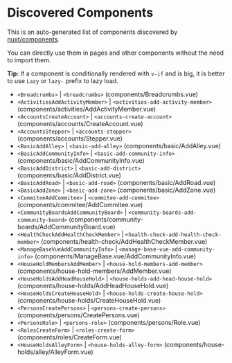 # Discovered Components

This is an auto-generated list of components discovered by [nuxt/components](https://github.com/nuxt/components).

You can directly use them in pages and other components without the need to import them.

**Tip:** If a component is conditionally rendered with `v-if` and is big, it is better to use `Lazy` or `lazy-` prefix to lazy load.

- `<Breadcrumbs>` | `<breadcrumbs>` (components/Breadcrumbs.vue)
- `<ActivitiesAddActivityMember>` | `<activities-add-activity-member>` (components/activities/AddActivityMember.vue)
- `<AccountsCreateAccount>` | `<accounts-create-account>` (components/accounts/CreateAccount.vue)
- `<AccountsStepper>` | `<accounts-stepper>` (components/accounts/Stepper.vue)
- `<BasicAddAlley>` | `<basic-add-alley>` (components/basic/AddAlley.vue)
- `<BasicAddCommunityInfo>` | `<basic-add-community-info>` (components/basic/AddCommunityInfo.vue)
- `<BasicAddDistrict>` | `<basic-add-district>` (components/basic/AddDistrict.vue)
- `<BasicAddRoad>` | `<basic-add-road>` (components/basic/AddRoad.vue)
- `<BasicAddZone>` | `<basic-add-zone>` (components/basic/AddZone.vue)
- `<CommiteeAddCommitee>` | `<commitee-add-commitee>` (components/commitee/AddCommitee.vue)
- `<CommunityBoardsAddCommunityBoard>` | `<community-boards-add-community-board>` (components/community-boards/AddCommunityBoard.vue)
- `<HealthCheckAddHealthCheckMember>` | `<health-check-add-health-check-member>` (components/health-check/AddHealthCheckMember.vue)
- `<ManageBaseVueAddCommunityInfo>` | `<manage-base-vue-add-community-info>` (components/ManageBase.vue/AddCommunityInfo.vue)
- `<HouseHoldMembersAddMember>` | `<house-hold-members-add-member>` (components/house-hold-members/AddMember.vue)
- `<HouseHoldsAddHeadHouseHold>` | `<house-holds-add-head-house-hold>` (components/house-holds/AddHeadHouseHold.vue)
- `<HouseHoldsCreateHouseHold>` | `<house-holds-create-house-hold>` (components/house-holds/CreateHouseHold.vue)
- `<PersonsCreatePersons>` | `<persons-create-persons>` (components/persons/CreatePersons.vue)
- `<PersonsRole>` | `<persons-role>` (components/persons/Role.vue)
- `<RolesCreateForm>` | `<roles-create-form>` (components/roles/CreateForm.vue)
- `<HouseHoldsAlleyForm>` | `<house-holds-alley-form>` (components/house-holds/alley/AlleyForm.vue)

